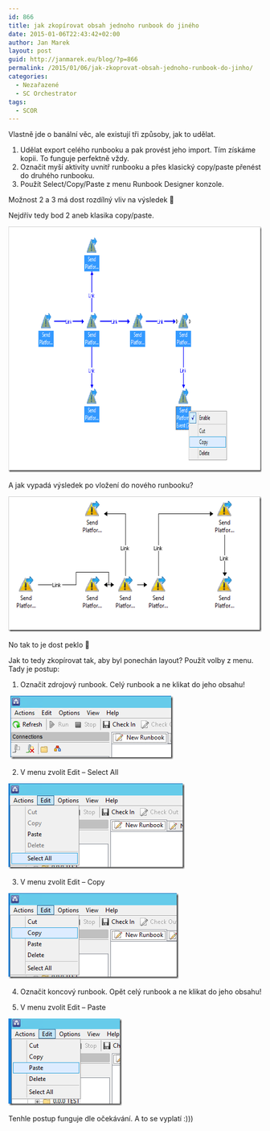```yaml
---
id: 866
title: jak zkopírovat obsah jednoho runbook do jiného
date: 2015-01-06T22:43:42+02:00
author: Jan Marek
layout: post
guid: http://janmarek.eu/blog/?p=866
permalink: /2015/01/06/jak-zkoprovat-obsah-jednoho-runbook-do-jinho/
categories:
  - Nezařazené
  - SC Orchestrator
tags:
  - SCOR
---
```

Vlastně jde o banální věc, ale existují tři způsoby, jak to udělat.

  1. Udělat export celého runbooku a pak provést jeho import. Tím získáme kopii. To funguje perfektně vždy.
  2. Označit myší aktivity uvnitř runbooku a přes klasický copy/paste přenést do druhého runbooku.
  3. Použít Select/Copy/Paste z menu Runbook Designer konzole.

Možnost 2 a 3 má dost rozdílný vliv na výsledek 🙂

Nejdřív tedy bod 2 aneb klasika copy/paste.

[<img title="image" style="border-top: 0px; border-right: 0px; border-bottom: 0px; border-left: 0px; display: inline" border="0" alt="image" src="/wp-content/uploads/2015/01/image_thumb.png" width="829" height="488" />](/wp-content/uploads/2015/01/image.png) 

A jak vypadá výsledek po vložení do nového runbooku?

[<img title="image" style="border-top: 0px; border-right: 0px; border-bottom: 0px; border-left: 0px; display: inline" border="0" alt="image" src="/wp-content/uploads/2015/01/image_thumb1.png" width="574" height="269" />](/wp-content/uploads/2015/01/image1.png) 

No tak to je dost peklo 🙁

Jak to tedy zkopírovat tak, aby byl ponechán layout? Použít volby z menu. Tady je postup:

1. Označit zdrojový runbook. Celý runbook a ne klikat do jeho obsahu!

&nbsp;[<img title="image" style="border-top: 0px; border-right: 0px; border-bottom: 0px; border-left: 0px; display: inline" border="0" alt="image" src="/wp-content/uploads/2015/01/image_thumb2.png" width="324" height="126" />](/wp-content/uploads/2015/01/image2.png) 

2. V menu zvolit Edit – Select All

[<img title="image" style="border-top: 0px; border-right: 0px; border-bottom: 0px; border-left: 0px; display: inline" border="0" alt="image" src="/wp-content/uploads/2015/01/image_thumb3.png" width="351" height="170" />](/wp-content/uploads/2015/01/image3.png) 

3. V menu zvolit Edit – Copy

[<img title="image" style="border-top: 0px; border-right: 0px; border-bottom: 0px; border-left: 0px; display: inline" border="0" alt="image" src="/wp-content/uploads/2015/01/image_thumb4.png" width="339" height="170" />](/wp-content/uploads/2015/01/image4.png) 

4. Označit koncový runbook. Opět celý runbook a ne klikat do jeho obsahu! 

5. V menu zvolit Edit – Paste

[<img title="image" style="border-top: 0px; border-right: 0px; border-bottom: 0px; border-left: 0px; display: inline" border="0" alt="image" src="/wp-content/uploads/2015/01/image_thumb5.png" width="226" height="173" />](/wp-content/uploads/2015/01/image5.png) 

Tenhle postup funguje dle očekávání. A to se vyplatí :)))
